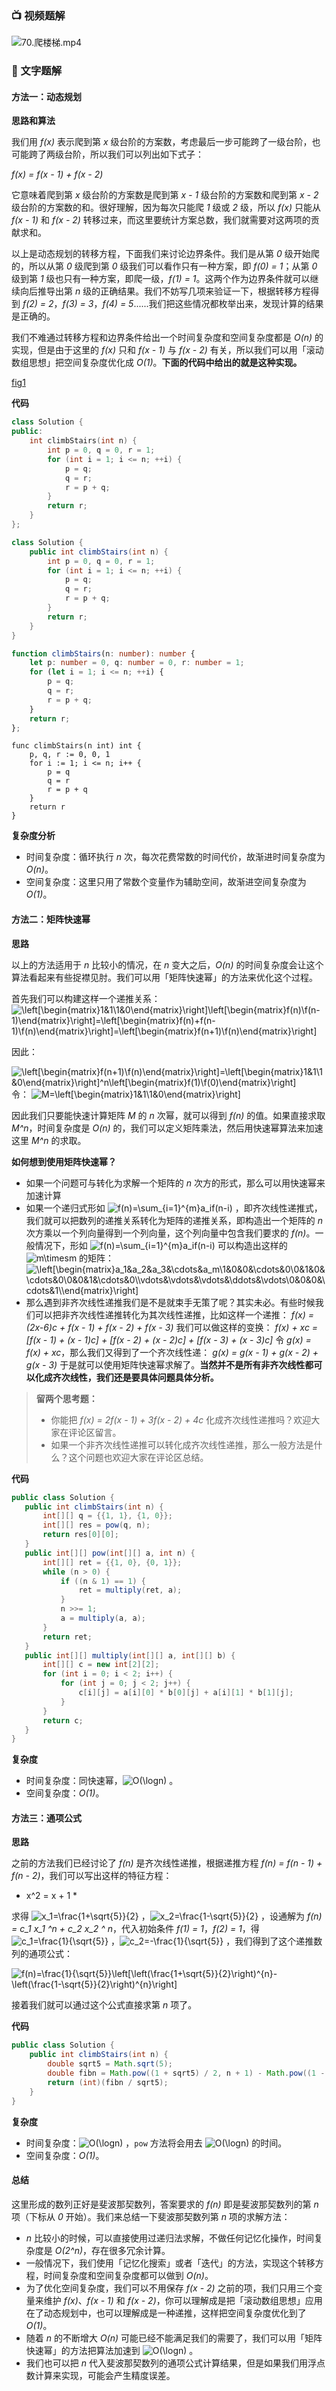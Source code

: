 ### 📺 视频题解  
![70.爬楼梯.mp4](7f0841fe-83c6-4fab-9702-9eb8932cb037)

### 📖 文字题解
#### 方法一：动态规划

**思路和算法**

我们用 *f(x)* 表示爬到第 *x* 级台阶的方案数，考虑最后一步可能跨了一级台阶，也可能跨了两级台阶，所以我们可以列出如下式子：

*f(x) = f(x - 1) + f(x - 2)*

它意味着爬到第 *x* 级台阶的方案数是爬到第 *x - 1* 级台阶的方案数和爬到第 *x - 2* 级台阶的方案数的和。很好理解，因为每次只能爬 *1* 级或 *2* 级，所以 *f(x)* 只能从 *f(x - 1)* 和 *f(x - 2)* 转移过来，而这里要统计方案总数，我们就需要对这两项的贡献求和。

以上是动态规划的转移方程，下面我们来讨论边界条件。我们是从第 *0* 级开始爬的，所以从第 *0* 级爬到第 *0* 级我们可以看作只有一种方案，即 *f(0) = 1*；从第 *0* 级到第 *1* 级也只有一种方案，即爬一级，*f(1) = 1*。这两个作为边界条件就可以继续向后推导出第 *n* 级的正确结果。我们不妨写几项来验证一下，根据转移方程得到 *f(2) = 2*，*f(3) = 3*，*f(4) = 5*......我们把这些情况都枚举出来，发现计算的结果是正确的。

我们不难通过转移方程和边界条件给出一个时间复杂度和空间复杂度都是 *O(n)* 的实现，但是由于这里的 *f(x)* 只和 *f(x - 1)* 与 *f(x - 2)* 有关，所以我们可以用「滚动数组思想」把空间复杂度优化成 *O(1)*。**下面的代码中给出的就是这种实现。**

 [fig1](https://assets.leetcode-cn.com/solution-static/70/70_fig1.gif)


**代码**

```cpp [sol1-C++]
class Solution {
public:
    int climbStairs(int n) {
        int p = 0, q = 0, r = 1;
        for (int i = 1; i <= n; ++i) {
            p = q; 
            q = r; 
            r = p + q;
        }
        return r;
    }
};
```

```Java [sol1-Java]
class Solution {
    public int climbStairs(int n) {
        int p = 0, q = 0, r = 1;
        for (int i = 1; i <= n; ++i) {
            p = q; 
            q = r; 
            r = p + q;
        }
        return r;
    }
}
```

```TypeScript [sol1-TypeScript]
function climbStairs(n: number): number {
    let p: number = 0, q: number = 0, r: number = 1;
    for (let i = 1; i <= n; ++i) {
        p = q; 
        q = r; 
        r = p + q;
    }
    return r;
};

```

```golang [sol1-Golang]
func climbStairs(n int) int {
    p, q, r := 0, 0, 1
    for i := 1; i <= n; i++ {
        p = q
        q = r
        r = p + q
    }
    return r
}
```

**复杂度分析**

- 时间复杂度：循环执行 *n* 次，每次花费常数的时间代价，故渐进时间复杂度为 *O(n)*。
- 空间复杂度：这里只用了常数个变量作为辅助空间，故渐进空间复杂度为 *O(1)*。

#### 方法二：矩阵快速幂

**思路**

以上的方法适用于 *n* 比较小的情况，在 *n* 变大之后，*O(n)* 的时间复杂度会让这个算法看起来有些捉襟见肘。我们可以用「矩阵快速幂」的方法来优化这个过程。

首先我们可以构建这样一个递推关系：
![\left\[\begin{matrix}1&1\\1&0\end{matrix}\right\]\left\[\begin{matrix}f(n)\\f(n-1)\end{matrix}\right\]=\left\[\begin{matrix}f(n)+f(n-1)\\f(n)\end{matrix}\right\]=\left\[\begin{matrix}f(n+1)\\f(n)\end{matrix}\right\] ](./p___left__begin{matrix}_____1_&_1______1_&_0_end{matrix}_right__left__begin{matrix}_____f_n______f_n_-_1__end{matrix}_right__=__left__begin{matrix}_____f_n__+_f_n_-_1______f_n__end{matrix}_right__=__left__begin{matrix}_____f_n_+_1______f_n__end{matrix}_right___.png) 

因此：

![\left\[\begin{matrix}f(n+1)\\f(n)\end{matrix}\right\]=\left\[\begin{matrix}1&1\\1&0\end{matrix}\right\]^n\left\[\begin{matrix}f(1)\\f(0)\end{matrix}\right\] ](./p___left__begin{matrix}_____f_n_+_1______f_n__end{matrix}_right__=__left__begin{matrix}_____1_&_1______1_&_0_end{matrix}_right__^n_left__begin{matrix}_____f_1______f_0__end{matrix}_right___.png) 
令：
![M=\left\[\begin{matrix}1&1\\1&0\end{matrix}\right\] ](./p___M_=_left__begin{matrix}_____1_&_1______1_&_0_end{matrix}_right___.png) 

因此我们只要能快速计算矩阵 *M* 的 *n* 次幂，就可以得到 *f(n)* 的值。如果直接求取 *M^n*，时间复杂度是 *O(n)* 的，我们可以定义矩阵乘法，然后用快速幂算法来加速这里 *M^n* 的求取。

**如何想到使用矩阵快速幂？**

+ 如果一个问题可与转化为求解一个矩阵的 *n* 次方的形式，那么可以用快速幂来加速计算
+ 如果一个递归式形如 ![f(n)=\sum_{i=1}^{m}a_if(n-i) ](./p__f_n__=_sum_{i_=_1}^{m}_a_i_f_n_-_i__.png) ，即齐次线性递推式，我们就可以把数列的递推关系转化为矩阵的递推关系，即构造出一个矩阵的 *n* 次方乘以一个列向量得到一个列向量，这个列向量中包含我们要求的 *f(n)*。一般情况下，形如 ![f(n)=\sum_{i=1}^{m}a_if(n-i) ](./p__f_n__=_sum_{i_=_1}^{m}_a_i_f_n_-_i__.png)  可以构造出这样的 ![m\timesm ](./p__m_times_m_.png)  的矩阵：
![\left\[\begin{matrix}a_1&a_2&a_3&\cdots&a_m\\1&0&0&\cdots&0\\0&1&0&\cdots&0\\0&0&1&\cdots&0\\\vdots&\vdots&\vdots&\ddots&\vdots\\0&0&0&\cdots&1\\\end{matrix}\right\] ](./p___left______begin{matrix}_________a_1_&_a_2_&_a_3_&_cdots_&_a_m__________1_&_0_&_0_&_cdots_&_0__________0_&_1_&_0_&_cdots_&_0__________0_&_0_&_1_&_cdots_&_0__________vdots_&_vdots_&_vdots_&_ddots_&_vdots__________0_&_0_&_0_&_cdots_&_1______end{matrix}_right___.png) 
+ 那么遇到非齐次线性递推我们是不是就束手无策了呢？其实未必。有些时候我们可以把非齐次线性递推转化为其次线性递推，比如这样一个递推：
*f(x) = (2x-6)c + f(x - 1) + f(x - 2) + f(x - 3)*
我们可以做这样的变换：
*f(x) + xc = [f(x - 1) + (x - 1)c] + [f(x - 2) + (x - 2)c] + [f(x - 3) + (x - 3)c]*
令 *g(x) = f(x) + xc*，那么我们又得到了一个齐次线性递：
*g(x) = g(x - 1) + g(x - 2) + g(x - 3)*
于是就可以使用矩阵快速幂求解了。**当然并不是所有非齐次线性都可以化成齐次线性，我们还是要具体问题具体分析。**

>**留两个思考题：** 
>+ 你能把 *f(x) = 2f(x - 1) + 3f(x - 2) + 4c* 化成齐次线性递推吗？欢迎大家在评论区留言。
>+ 如果一个非齐次线性递推可以转化成齐次线性递推，那么一般方法是什么？这个问题也欢迎大家在评论区总结。

**代码**

```java [sol2-Java]
public class Solution {
   public int climbStairs(int n) {
       int[][] q = {{1, 1}, {1, 0}};
       int[][] res = pow(q, n);
       return res[0][0];
   }
   public int[][] pow(int[][] a, int n) {
       int[][] ret = {{1, 0}, {0, 1}};
       while (n > 0) {
           if ((n & 1) == 1) {
               ret = multiply(ret, a);
           }
           n >>= 1;
           a = multiply(a, a);
       }
       return ret;
   }
   public int[][] multiply(int[][] a, int[][] b) {
       int[][] c = new int[2][2];
       for (int i = 0; i < 2; i++) {
           for (int j = 0; j < 2; j++) {
               c[i][j] = a[i][0] * b[0][j] + a[i][1] * b[1][j];
           }
       }
       return c;
   }
}
```

**复杂度**

- 时间复杂度：同快速幂，![O(\logn) ](./p__O_log_n__.png) 。
- 空间复杂度：*O(1)*。

#### 方法三：通项公式

**思路**

之前的方法我们已经讨论了 *f(n)* 是齐次线性递推，根据递推方程 *f(n) = f(n - 1) + f(n - 2)*，我们可以写出这样的特征方程：

* x^2 = x + 1 *

求得 ![x_1=\frac{1+\sqrt{5}}{2} ](./p__x_1_=_frac{1+sqrt{5}}{2}_.png) ，![x_2=\frac{1-\sqrt{5}}{2} ](./p__x_2_=_frac{1-sqrt{5}}{2}_.png) ，设通解为 *f(n) = c_1 x_1 ^n + c_2 x_2 ^ n*，代入初始条件 *f(1) = 1*，*f(2) = 1*，得 ![c_1=\frac{1}{\sqrt{5}} ](./p__c_1_=_frac{1}{sqrt{5}}_.png) ，![c_2=-\frac{1}{\sqrt{5}} ](./p__c_2_=_-frac{1}{sqrt{5}}_.png) ，我们得到了这个递推数列的通项公式：

![f(n)=\frac{1}{\sqrt{5}}\left\[\left(\frac{1+\sqrt{5}}{2}\right)^{n}-\left(\frac{1-\sqrt{5}}{2}\right)^{n}\right\] ](./p__f_n__=_frac{1}{sqrt{5}}left__left_frac{1+sqrt{5}}{2}right_^{n}_-_left_frac{1-sqrt{5}}{2}right_^{n}_right__.png) 

接着我们就可以通过这个公式直接求第 *n* 项了。

**代码**

```java [sol3-Java]
public class Solution {
    public int climbStairs(int n) {
        double sqrt5 = Math.sqrt(5);
        double fibn = Math.pow((1 + sqrt5) / 2, n + 1) - Math.pow((1 - sqrt5) / 2, n + 1);
        return (int)(fibn / sqrt5);
    }
}
```

**复杂度**

- 时间复杂度：![O(\logn) ](./p__O_log_n__.png) ，`pow` 方法将会用去 ![O(\logn) ](./p__O_log_n__.png)  的时间。
- 空间复杂度：*O(1)*。

#### 总结

这里形成的数列正好是斐波那契数列，答案要求的 *f(n)* 即是斐波那契数列的第 *n* 项（下标从 *0* 开始）。我们来总结一下斐波那契数列第 *n* 项的求解方法：

+ *n* 比较小的时候，可以直接使用过递归法求解，不做任何记忆化操作，时间复杂度是 *O(2^n)*，存在很多冗余计算。
+ 一般情况下，我们使用「记忆化搜索」或者「迭代」的方法，实现这个转移方程，时间复杂度和空间复杂度都可以做到 *O(n)*。
+ 为了优化空间复杂度，我们可以不用保存 *f(x - 2)* 之前的项，我们只用三个变量来维护 *f(x)*、*f(x - 1)* 和 *f(x - 2)*，你可以理解成是把「滚动数组思想」应用在了动态规划中，也可以理解成是一种递推，这样把空间复杂度优化到了 *O(1)*。
+ 随着 *n* 的不断增大 *O(n)* 可能已经不能满足我们的需要了，我们可以用「矩阵快速幂」的方法把算法加速到 ![O(\logn) ](./p__O_log_n__.png) 。
+ 我们也可以把 *n* 代入斐波那契数列的通项公式计算结果，但是如果我们用浮点数计算来实现，可能会产生精度误差。